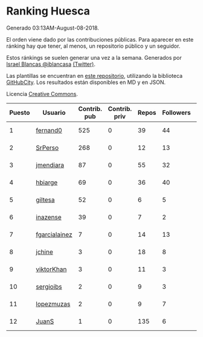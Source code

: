 # Ranking Huesca

Generado 03:13AM-August-08-2018.

El orden viene dado por las contribuciones públicas. Para aparecer en este ránking hay que tener, al menos, un repositorio público y un seguidor.

Estos ránkings se suelen generar una vez a la semana. Generados por [Israel Blancas @iblancasa](https://github.com/iblancasa/) [(Twitter)](https://twitter.com/iblancasa).

Las plantillas se encuentran en [este repositorio](https://github.com/iblancasa/GH-Spanish-Ranking), utilizando la biblioteca [GitHubCity](https://github.com/iblancasa/GitHubCity). Los resultados están disponibles en MD y en JSON.

Licencia [Creative Commons](https://creativecommons.org/licenses/by/4.0/).

| Puesto   |  Usuario  | Contrib. pub | Contrib. priv |Repos| Followers | Desde |  Avatar  |
|----------|-----------|--------------|---------------|-----|-----------|-------|----------|
|1|[fernand0](https://github.com/fernand0)|525|0|39|44|2008-03-06|![fernand0]()|
|2|[SrPerso](https://github.com/SrPerso)|268|0|12|13|2016-02-09|![SrPerso]()|
|3|[jmendiara](https://github.com/jmendiara)|87|0|55|32|2011-06-15|![jmendiara]()|
|4|[hbiarge](https://github.com/hbiarge)|69|0|36|40|2010-11-08|![hbiarge]()|
|5|[giltesa](https://github.com/giltesa)|52|0|6|5|2014-08-26|![giltesa]()|
|6|[inazense](https://github.com/inazense)|39|0|7|2|2016-08-16|![inazense]()|
|7|[fgarcialainez](https://github.com/fgarcialainez)|7|0|14|13|2012-05-19|![fgarcialainez]()|
|8|[jchine](https://github.com/jchine)|3|0|18|8|2012-05-03|![jchine]()|
|9|[viktorKhan](https://github.com/viktorKhan)|3|0|11|3|2013-06-13|![viktorKhan]()|
|10|[sergioibs](https://github.com/sergioibs)|2|0|9|3|2013-09-26|![sergioibs]()|
|11|[lopezmuzas](https://github.com/lopezmuzas)|2|0|9|7|2012-02-01|![lopezmuzas]()|
|12|[JuanS](https://github.com/JuanS)|1|0|135|6|2012-08-16|![JuanS]()|
